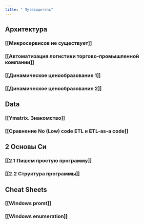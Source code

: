 ```yaml
---
title: " Путеводитель"
---
```


## Архитектура
### [[Микросервисов не существует]]
### [[Автоматизация логистики торгово-промышленной компании]]
### [[Динамическое ценообразование 1]]
### [[Динамическое ценообразование 2]]


## Data

### [[Ymatrix. Знакомство]]
### [[Сравнение No (Low) code ETL и ETL-as-a code]]
## 2 Основы Си
### [[2.1 Пишем простую программу]]
### [[2.2 Структура программы]]


## Cheat Sheets
### [[Windows promt]]
### [[Windows enumeration]]



